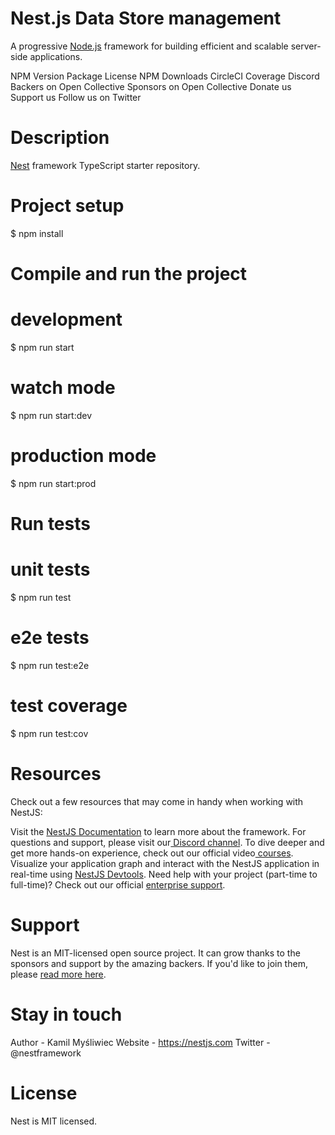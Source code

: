 # Nest.js Data Store management
A progressive [Node.js](https://nodejs.org/en) framework for building efficient and scalable server-side applications.

NPM Version Package License NPM Downloads CircleCI Coverage Discord Backers on Open Collective Sponsors on Open Collective Donate us Support us Follow us on Twitter

# Description
[Nest](https://github.com/nestjs/nest) framework TypeScript starter repository.

# Project setup

$ npm install
# Compile and run the project

# development
$ npm run start

# watch mode
$ npm run start:dev

# production mode
$ npm run start:prod

# Run tests

# unit tests
$ npm run test

# e2e tests
$ npm run test:e2e

# test coverage
$ npm run test:cov

# Resources
Check out a few resources that may come in handy when working with NestJS:

Visit the [NestJS Documentation](https://docs.nestjs.com/) to learn more about the framework.
For questions and support, please visit our[ Discord channel](https://discord.com/invite/G7Qnnhy).
To dive deeper and get more hands-on experience, check out our official video[ courses](https://courses.nestjs.com/).
Visualize your application graph and interact with the NestJS application in real-time using [NestJS Devtools](https://devtools.nestjs.com/).
Need help with your project (part-time to full-time)? Check out our official [enterprise support](https://enterprise.nestjs.com/).


# Support
Nest is an MIT-licensed open source project. It can grow thanks to the sponsors and support by the amazing backers. If you'd like to join them, please [read more here](https://docs.nestjs.com/support).

# Stay in touch
Author - Kamil Myśliwiec
Website - https://nestjs.com
Twitter - @nestframework
# License
Nest is MIT licensed.
